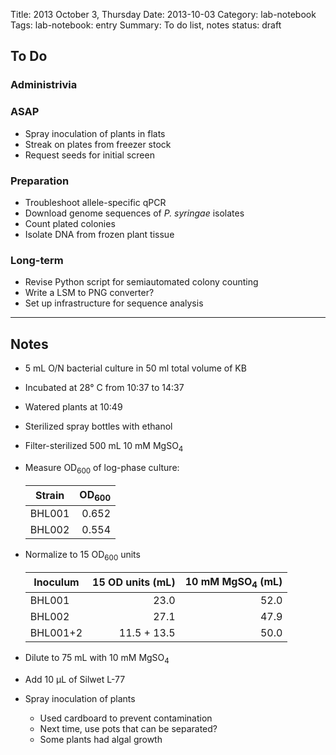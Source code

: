 Title: 2013 October 3, Thursday
Date: 2013-10-03
Category: lab-notebook
Tags: lab-notebook: entry
Summary: To do list, notes
status: draft

## To Do ##

### Administrivia ###

### ASAP ###

- Spray inoculation of plants in flats
- Streak on plates from freezer stock
- Request seeds for initial screen

### Preparation ###

- Troubleshoot allele-specific qPCR
- Download genome sequences of _P. syringae_ isolates
- Count plated colonies
- Isolate DNA from frozen plant tissue

### Long-term ###

- Revise Python script for semiautomated colony counting
- Write a LSM to PNG converter?
- Set up infrastructure for sequence analysis

***

## Notes ##

- 5 mL O/N bacterial culture in 50 ml total volume of KB
- Incubated at 28&deg; C from 10:37 to 14:37
- Watered plants at 10:49
- Sterilized spray bottles with ethanol
- Filter-sterilized 500 mL 10 mM MgSO<sub>4</sub>
- Measure OD<sub>600</sub> of log-phase culture:

     Strain | OD<sub>600</sub> 
    --------|-----------------:
    BHL001  |             0.652
    BHL002  |             0.554

- Normalize to 15 OD<sub>600</sub> units

     Inoculum | 15 OD units (mL) | 10 mM MgSO<sub>4</sub> (mL)
    ----------|-----------------:|----------------------------:
    BHL001    |              23.0|                         52.0
    BHL002    |              27.1|                         47.9
    BHL001+2  |       11.5 + 13.5|                         50.0

- Dilute to 75 mL with 10 mM MgSO<sub>4</sub>
- Add 10 &micro;L of Silwet L-77
- Spray inoculation of plants
    - Used cardboard to prevent contamination
    - Next time, use pots that can be separated?
    - Some plants had algal growth



